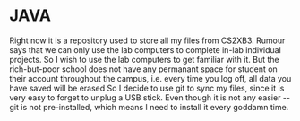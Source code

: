 JAVA
====
Right now it is a repository used to store all my files from CS2XB3.
Rumour says that we can only use the lab computers to complete in-lab individual projects. So I wish to use the lab computers to get familiar with it.
But the rich-but-poor school does not have any permanant space for student on their account throughout the campus, i.e. every time you log off, all data you have saved will be erased
So I decide to use git to sync my files, since it is very easy to forget to unplug a USB stick. Even though it is not any easier -- git is not pre-installed, which means I need to install it every goddamn time. 
